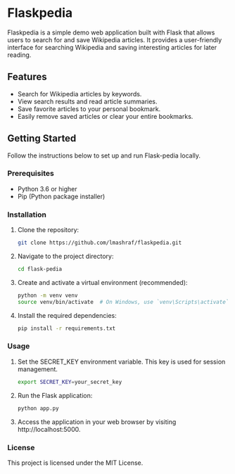 # Flaskpedia

Flaskpedia is a simple demo web application built with Flask that allows users to search for and save Wikipedia articles. It provides a user-friendly interface for searching Wikipedia and saving interesting articles for later reading.

## Features

- Search for Wikipedia articles by keywords.
- View search results and read article summaries.
- Save favorite articles to your personal bookmark.
- Easily remove saved articles or clear your entire bookmarks.

## Getting Started

Follow the instructions below to set up and run Flask-pedia locally.

### Prerequisites

- Python 3.6 or higher
- Pip (Python package installer)

### Installation

1. Clone the repository:

   ```bash
   git clone https://github.com/lmashraf/flaskpedia.git
   ```

2. Navigate to the project directory:

   ```bash
   cd flask-pedia
   ```
3. Create and activate a virtual environment (recommended):

    ```bash
    python -m venv venv
    source venv/bin/activate  # On Windows, use `venv\Scripts\activate`
    ```

4. Install the required dependencies:

   ```bash
   pip install -r requirements.txt
   ```

### Usage
1. Set the SECRET_KEY environment variable. This key is used for session management.

    ```bash
    export SECRET_KEY=your_secret_key
    ```

2. Run the Flask application:
    ```bash
    python app.py
    ```

3. Access the application in your web browser by visiting http://localhost:5000.

### License
This project is licensed under the MIT License.
